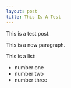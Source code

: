 ```yaml
---
layout: post
title: This Is A Test
---
```


This is a test post.

This is a new paragraph.

This is a list:

- number one
- number two
- number three
